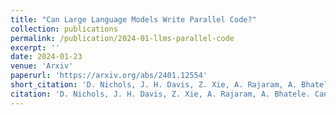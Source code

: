 ```yaml
---
title: "Can Large Language Models Write Parallel Code?"
collection: publications
permalink: /publication/2024-01-llms-parallel-code
excerpt: ''
date: 2024-01-23
venue: 'Arxiv'
paperurl: 'https://arxiv.org/abs/2401.12554'
short_citation: 'D. Nichols, J. H. Davis, Z. Xie, A. Rajaram, A. Bhatele. Can Large Language Models Write Parallel Code?. Arxiv 2401.12554.'
citation: 'D. Nichols, J. H. Davis, Z. Xie, A. Rajaram, A. Bhatele. Can Large Language Models Write Parallel Code?. Arxiv 2401.12554.'
---
```

